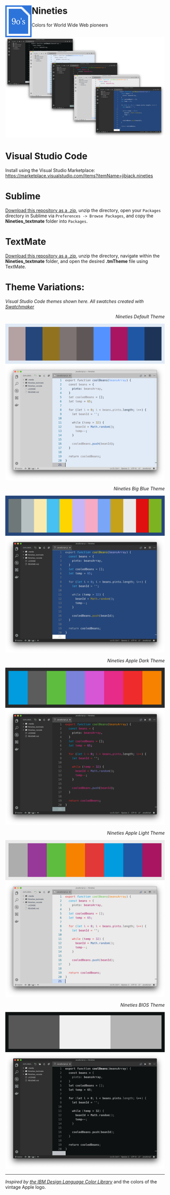 # Nineties <img align="left" height="100" src="/.media/Nineties_icon.png">
Colors for World Wide Web pioneers

![Nineties Theme](/.media/Nineties_all-preview.png)

# Visual Studio Code
Install using the Visual Studio Marketplace: https://marketplace.visualstudio.com/items?itemName=jibjack.nineties

# Sublime
[Download this repository as a .zip](https://github.com/jaredgorski/Nineties/archive/master.zip), unzip the directory, open your `Packages` directory in Sublime via `Preferences -> Browse Packages`, and copy the **Nineties_textmate** folder into `Packages`.

# TextMate
[Download this repository as a .zip](https://github.com/jaredgorski/Nineties/archive/master.zip), unzip the directory, navigate within the **Nineties_textmate** folder, and open the desired **.tmTheme** file using TextMate.

# Theme Variations:
*Visual Studio Code themes shown here.*
*All swatches created with [Swatchmaker](https://github.com/jaredgorski/Swatchmaker)*

*<p align="right">Nineties Default Theme</p>*
![Nineties Default Theme Swatch](/.media/swatches/Nineties_default-swatch.png)
![Nineties Default Theme](/.media/Nineties_default-preview.png)

*<p align="right">Nineties Big Blue Theme</p>*
![Nineties Big Blue Theme Swatch](/.media/swatches/Nineties_big_blue-swatch.png)
![Nineties Big Blue Theme](/.media/Nineties_big_blue-preview.png)

*<p align="right">Nineties Apple Dark Theme</p>*
![Nineties Apple Dark Theme Swatch](/.media/swatches/Nineties_apple_dark-swatch.png)
![Nineties Apple Dark Theme](/.media/Nineties_apple_dark-preview.png)

*<p align="right">Nineties Apple Light Theme</p>*
![Nineties Apple Light Theme Swatch](/.media/swatches/Nineties_apple_light-swatch.png)
![Nineties Apple Light Theme](/.media/Nineties_apple_light-preview.png)

*<p align="right">Nineties BIOS Theme</p>*
![Nineties BIOS Theme Swatch](/.media/swatches/Nineties_BIOS-swatch.png)
![Nineties BIOS Theme](/.media/Nineties_BIOS-preview.png)

---

*Inspired by [the IBM Design Language Color Library](https://www.ibm.com/design/language/resources/color-library/)* and the colors of the vintage Apple logo.
